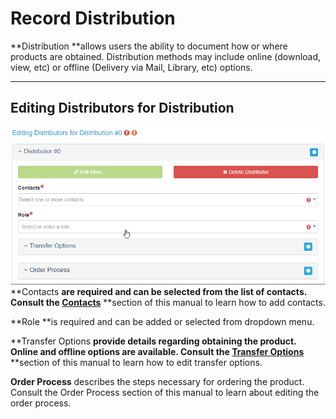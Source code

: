 # Record Distribution

**Distribution **allows users the ability to document how or where products are obtained. Distribution methods may include online \(download, view, etc\) or offline \(Delivery via Mail, Library, etc\) options.

---

## Editing Distributors for Distribution

![](/assets/Editing_Distributors_For_Distribution_Window.png)**Contacts **are required and can be selected from the list of contacts. Consult the [**Contacts**](/contacts.md)** **section of this manual to learn how to add contacts.

**Role **is required and can be added or selected from dropdown menu.

**Transfer Options **provide details regarding obtaining the product. Online and offline options are available. Consult the [**Transfer Options**](/record/edit/quality/edit-distributors.md)** **section of this manual to learn how to edit transfer options.

**Order Process** describes the steps necessary for ordering the product. Consult the Order Process section of this manual to learn about editing the order process.

